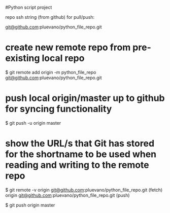 

#Python script project

repo ssh string (from github) for pull/push:

git@github.com:pluevano/python_file_repo.git

# create new remote repo from pre-existing local repo

$ git remote add origin -m python_file_repo git@github.com:pluevano/python_file_repo.git

# push local origin/master up to github for syncing functionality

$ git push -u origin master

# show the URL/s that Git has stored for the shortname to be used when reading and writing to the remote repo

$ git remote -v
origin  git@github.com:pluevano/python_file_repo.git (fetch)
origin  git@github.com:pluevano/python_file_repo.git (push)

$ git push origin master


